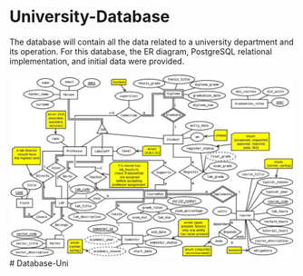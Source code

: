 # University-Database
The database will contain all the data related to a university department and its operation. For this database, the ER diagram, PostgreSQL relational implementation, and initial data were provided. 

![explanation image](https://github.com/etheodoraki/Database-Uni/blob/main/images/uniDB_ER.png)# Database-Uni

